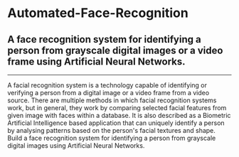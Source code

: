# Automated-Face-Recognition
## A face recognition system for identifying a person from grayscale digital images or a video frame using Artificial Neural Networks.

____________________________________________________________________________________________________________________

A facial recognition system is a technology capable of identifying or verifying a person from a digital image or a 
video frame from a video source. There are multiple methods in which facial recognition systems work, but in 
general, they work by comparing selected facial features from given image with faces within a database. It is 
also described as a Biometric Artificial Intelligence based application that can uniquely identify a person by 
analysing patterns based on the person's facial textures and shape. Build a face recognition system for 
identifying a person from grayscale digital images using Artificial Neural Networks.
